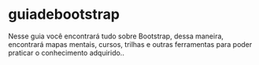 # guiadebootstrap
Nesse guia você encontrará tudo sobre Bootstrap, dessa maneira, encontrará mapas mentais, cursos, trilhas e outras ferramentas para poder praticar o conhecimento adquirido..
